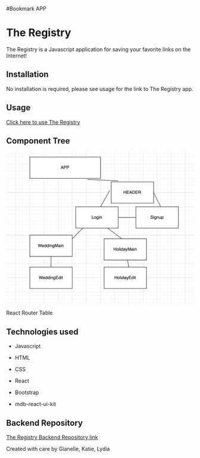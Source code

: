 #Bookmark APP

# The Registry

The Registry is a Javascript application for saving your favorite links on the Internet!

## Installation

No installation is required, please see usage for the link to The Registry app.

## Usage

<a href="https://the-registry.netlify.app/">Click here to use The Registry</a>

## Component Tree

<img src="./registrycomponents.png" alt="component tree">

React Router Table 



## Technologies used

- Javascript

- HTML

- CSS

- React

- Bootstrap

- mdb-react-ui-kit


## Backend Repository

[The Registry Backend Repository link](https://github.com/katiepestotnik/the-registry-backend)

Created with care by Gianelle, Katie, Lydia